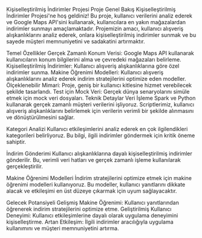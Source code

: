 Kişiselleştirilmiş İndirimler Projesi
Proje Genel Bakış
Kişiselleştirilmiş İndirimler Projesi'ne hoş geldiniz! Bu proje, kullanıcı verilerini analiz ederek ve Google Maps API'sini kullanarak, kullanıcılara en yakın mağazalardan indirimler sunmayı amaçlamaktadır. Projemizin amacı, kullanıcı alışveriş alışkanlıklarını analiz ederek, onlara kişiselleştirilmiş indirimler sunmak ve bu sayede müşteri memnuniyetini ve sadakatini artırmaktır.

Temel Özellikler
Gerçek Zamanlı Konum Verisi: Google Maps API kullanarak kullanıcıların konum bilgilerini alma ve çevredeki mağazaları belirleme.
Kişiselleştirilmiş İndirimler: Kullanıcı alışveriş alışkanlıklarına göre özel indirimler sunma.
Makine Öğrenimi Modelleri: Kullanıcı alışveriş alışkanlıklarını analiz ederek indirim stratejilerini optimize eden modeller.
Ölçeklenebilir Mimari: Proje, geniş bir kullanıcı kitlesine hizmet verebilecek şekilde tasarlandı.
Test için Mock Veri: Gerçek dünya senaryolarını simüle etmek için mock veri dosyaları.
Teknik Detaylar
Veri İşleme
Spark ve Python kullanarak gerçek zamanlı müşteri verilerini işliyoruz. Scriptlerimiz, kullanıcı alışveriş alışkanlıklarını belirlemek için verilerin verimli bir şekilde alınmasını ve dönüştürülmesini sağlar.

Kategori Analizi
Kullanıcı etkileşimlerini analiz ederek en çok ilgilendikleri kategorileri belirliyoruz. Bu bilgi, ilgili indirimler göndermek için kritik öneme sahiptir.

İndirim Gönderimi
Kullanıcı alışkanlıklarına dayalı kişiselleştirilmiş indirimler gönderilir. Bu, verimli veri hatları ve gerçek zamanlı işleme kullanılarak gerçekleştirilir.

Makine Öğrenimi Modelleri
İndirim stratejilerini optimize etmek için makine öğrenimi modelleri kullanıyoruz. Bu modeller, kullanıcı yanıtlarını dikkate alacak ve etkileşimi en üst düzeye çıkarmak için uyum sağlayacaktır.

Gelecek Potansiyeli
Gelişmiş Makine Öğrenimi: Kullanıcı yanıtlarından öğrenerek indirim stratejilerini optimize etme.
Geliştirilmiş Kullanıcı Deneyimi: Kullanıcı etkileşimlerine dayalı olarak uygulama deneyimini kişiselleştirme.
Artan Etkileşim: İlgili indirimler aracılığıyla uygulama kullanımını ve müşteri memnuniyetini artırma.
